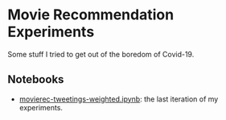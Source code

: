 # Movie Recommendation Experiments

Some stuff I tried to get out of the boredom of Covid-19.

## Notebooks

- [movierec-tweetings-weighted.ipynb](./movierec-tweetings-weighted.ipynb):
  the last iteration of my experiments.

